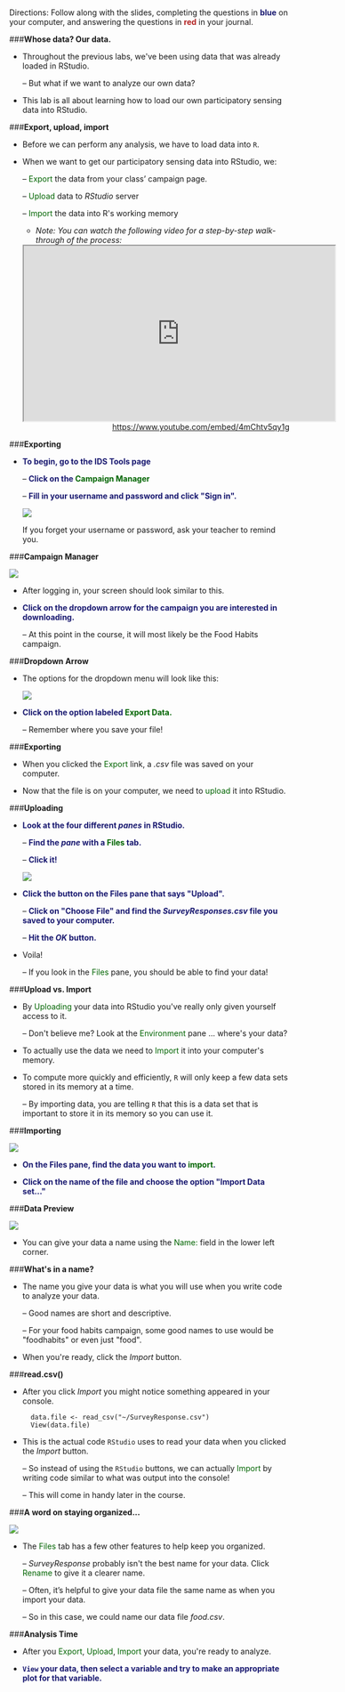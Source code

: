 ###
Directions: Follow along with the slides, completing the questions in <span style="color:midnightblue;">**blue**</span> on your computer, and answering the questions in <span style="color:firebrick;">**red**</span> in your journal.

###**Whose data? Our data.**
* Throughout the previous labs, we've been using data that was already loaded in RStudio.

    – But what if we want to analyze our own data?
    
* This lab is all about learning how to load our own participatory sensing data into RStudio.

###**Export, upload, import**
* Before we can perform any analysis, we have to load data into ```R```.

* When we want to get our participatory sensing data into RStudio, we:

    – <span style="color:darkgreen;">Export</span> the data from your class’ campaign page.

    – <span style="color:darkgreen;">Upload</span> data to *RStudio* server

    – <span style="color:darkgreen;">Import</span> the data into R's working memory

    * *Note: You can watch the following video for a step-by-step walk-through of the process:*
    <div align="right"><iframe width="560" height="315"
    src="https://www.youtube.com/embed/4mChtv5qy1g" allowfullscreen>
    </iframe><br><a href="https://www.youtube.com/embed/4mChtv5qy1g">https://www.youtube.com/embed/4mChtv5qy1g</a></div>

###**Exporting**
* <span style="color:midnightblue;">**To begin, go to the IDS Tools page**</span>

    – <span style="color:midnightblue;">**Click on the</span> <span style="color:darkgreen;">Campaign Manager**</span>

    – <span style="color:midnightblue;">**Fill in your username and password and click "Sign in".**</span>

    <img src="../../img/1xc0a.png" />

    If you forget your username or password, ask your teacher to remind you.

###**Campaign Manager**

<img src="../../img/1xc0b.png" />

* After logging in, your screen should look similar to this.

* <span style="color:midnightblue;">**Click on the dropdown arrow for the campaign you are interested in downloading.**</span>

    – At this point in the course, it will most likely be the Food Habits campaign.

###**Dropdown Arrow**
* The options for the dropdown menu will look like this:

    <img src="../../img/1xc0c.png" />

* <span style="color:midnightblue;">**Click on the option labeled</span> <span style="color:darkgreen;">Export Data.**</span>

    – Remember where you save your file!

###**Exporting**
* When you clicked the <span style="color:darkgreen;">Export</span> link, a *.csv* file was saved on your computer.

* Now that the file is on your computer, we need to <span style="color:darkgreen;">upload</span> it into RStudio.

###**Uploading**
* <span style="color:midnightblue;">**Look at the four different *panes* in RStudio.**</span>

    – <span style="color:midnightblue;">**Find the *pane* with a</span> <span style="color:darkgreen;">Files</span> <span style="color:midnightblue;">tab.**</span>

    – <span style="color:midnightblue;">**Click it!**</span>

    <img src="../../img/1xc0d.png" />

* <span style="color:midnightblue;">**Click the button on the Files pane that says "Upload".**</span>

    – <span style="color:midnightblue;">**Click on "Choose File" and find the *SurveyResponses.csv* file you saved to your computer.**</span>

    – <span style="color:midnightblue;">**Hit the *OK* button.**</span>

* Voila!

    – If you look in the <span style="color:darkgreen;">Files</span> pane, you should be able to find your data!

###**Upload vs. Import**
* By <span style="color:darkgreen;">Uploading</span> your data into RStudio you've really only given yourself access to it.

    – Don't believe me? Look at the <span style="color:darkgreen;">Environment</span> pane ... where's your data?

* To actually use the data we need to <span style="color:darkgreen;">Import</span> it into your computer's memory.

* To compute more quickly and efficiently, ```R``` will only keep a few data sets stored in its memory at a time.

    – By importing data, you are telling ```R``` that this is a data set that is important to store it in its memory so you can use it.

###**Importing**

<img src="../../img/1xc0e.png" />

* <span style="color:midnightblue;">**On the Files pane, find the data you want to</span> <span style="color:darkgreen;">import</span><span style="color:midnightblue;">.**</span>

* <span style="color:midnightblue;">**Click on the name of the file and choose the option "Import Data set..."**</span>

###**Data Preview**

<img src="../../img/1xc0ee.png" />

* You can give your data a name using the <span style="color:darkgreen;">Name:</span> field in the lower left corner.

###**What's in a name?**
* The name you give your data is what you will use when you write code to analyze your data.

    – Good names are short and descriptive.

    – For your food habits campaign, some good names to use would be "foodhabits" or even just "food".

* When you're ready, click the *Import* button.

###**read.csv()**

* After you click *Import* you might notice something appeared in your console.

        data.file <- read_csv("~/SurveyResponse.csv")
        View(data.file)

* This is the actual code ```RStudio``` uses to read your data when you clicked the *Import* button.

    – So instead of using the ```RStudio``` buttons, we can actually <span style="color:darkgreen;">Import</span> by writing code similar to what was output into the console!

    – This will come in handy later in the course.

###**A word on staying organized...**

<img src="../../img/1xc0f.png" />

* The <span style="color:darkgreen;">Files</span> tab has a few other features to help keep you organized.

    – *SurveyResponse* probably isn't the best name for your data. Click <span style="color:darkgreen;">Rename</span> to give it a clearer name.

    – Often, it’s helpful to give your data file the same name as when you import your data.

    – So in this case, we could name our data file *food.csv*.

###**Analysis Time**

* After you <span style="color:darkgreen;">Export</span>, <span style="color:darkgreen;">Upload</span>, <span style="color:darkgreen;">Import</span> your data, you're ready to analyze.

* <span style="color:midnightblue;">**```View``` your data, then select a variable and try to make an appropriate plot for that variable.**</span>